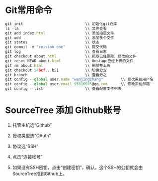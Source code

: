 # Git常用命令

```javascript
git init                            \\ 初始化git仓库                                         
ls -la                              \\ 文件查看
git add index.html                  \\ 添加指定文件
git add .                           \\ 添加多个文件
git status                          \\ 状态
git commit -m "reision one"         \\ 提交代码
git log                             \\ 查看日志
git checkout about.html             \\ 抓取已经删除、修改的文件
git reset HEAD about.html           \\ Unstage已经上传的文件
git rm about.html                   \\ 删除并上传
git checkout 54bcf...b51            \\ 切换分支
git branch                          \\ 查看分之
git config --global user.name "wanjingzhang"        \\ 修改系统用户名
git config --global user.email 95616085@qq.com      \\ 修改系统邮箱
git config --list                   \\ 查看配置文件列表
```

# SourceTree 添加 Github账号 
1. 托管主机选“Github”

1. 授权类型选“OAuth”

1. 协议选“SSH”

1. 点击“连接帐号”

1. 如果没有SSH密钥，点击“创建密钥”，确认，这个SSH的公钥就会由SourceTree推到Github上。